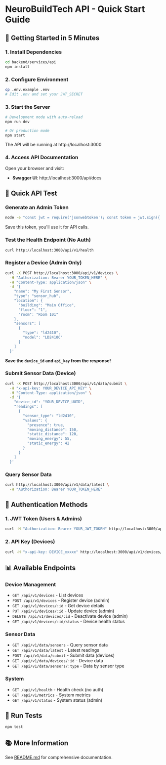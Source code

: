 # NeuroBuildTech API - Quick Start Guide

## 🚀 Getting Started in 5 Minutes

### 1. Install Dependencies

```bash
cd backend/services/api
npm install
```

### 2. Configure Environment

```bash
cp .env.example .env
# Edit .env and set your JWT_SECRET
```

### 3. Start the Server

```bash
# Development mode with auto-reload
npm run dev

# Or production mode
npm start
```

The API will be running at http://localhost:3000

### 4. Access API Documentation

Open your browser and visit:
- **Swagger UI**: http://localhost:3000/api/docs

## 📝 Quick API Test

### Generate an Admin Token

```bash
node -e "const jwt = require('jsonwebtoken'); const token = jwt.sign({ userId: 'admin-1', role: 'admin' }, 'your-secret-key-change-in-production', { expiresIn: '24h' }); console.log(token);"
```

Save this token, you'll use it for API calls.

### Test the Health Endpoint (No Auth)

```bash
curl http://localhost:3000/api/v1/health
```

### Register a Device (Admin Only)

```bash
curl -X POST http://localhost:3000/api/v1/devices \
  -H "Authorization: Bearer YOUR_TOKEN_HERE" \
  -H "Content-Type: application/json" \
  -d '{
    "name": "My First Sensor",
    "type": "sensor_hub",
    "location": {
      "building": "Main Office",
      "floor": "1",
      "room": "Room 101"
    },
    "sensors": [
      {
        "type": "ld2410",
        "model": "LD2410C"
      }
    ]
  }'
```

**Save the `device_id` and `api_key` from the response!**

### Submit Sensor Data (Device)

```bash
curl -X POST http://localhost:3000/api/v1/data/submit \
  -H "x-api-key: YOUR_DEVICE_API_KEY" \
  -H "Content-Type: application/json" \
  -d '{
    "device_id": "YOUR_DEVICE_UUID",
    "readings": [
      {
        "sensor_type": "ld2410",
        "values": {
          "presence": true,
          "moving_distance": 150,
          "static_distance": 120,
          "moving_energy": 55,
          "static_energy": 42
        }
      }
    ]
  }'
```

### Query Sensor Data

```bash
curl http://localhost:3000/api/v1/data/latest \
  -H "Authorization: Bearer YOUR_TOKEN_HERE"
```

## 🔑 Authentication Methods

### 1. JWT Token (Users & Admins)
```bash
curl -H "Authorization: Bearer YOUR_JWT_TOKEN" http://localhost:3000/api/v1/devices
```

### 2. API Key (Devices)
```bash
curl -H "x-api-key: DEVICE_xxxxx" http://localhost:3000/api/v1/devices/123/status
```

## 📊 Available Endpoints

### Device Management
- `GET /api/v1/devices` - List devices
- `POST /api/v1/devices` - Register device (admin)
- `GET /api/v1/devices/:id` - Get device details
- `PUT /api/v1/devices/:id` - Update device (admin)
- `DELETE /api/v1/devices/:id` - Deactivate device (admin)
- `GET /api/v1/devices/:id/status` - Device health status

### Sensor Data
- `GET /api/v1/data/sensors` - Query sensor data
- `GET /api/v1/data/latest` - Latest readings
- `POST /api/v1/data/submit` - Submit data (devices)
- `GET /api/v1/data/devices/:id` - Device data
- `GET /api/v1/data/sensors/:type` - Data by sensor type

### System
- `GET /api/v1/health` - Health check (no auth)
- `GET /api/v1/metrics` - System metrics
- `GET /api/v1/status` - System status (admin)

## 🧪 Run Tests

```bash
npm test
```

## 📚 More Information

See [README.md](./README.md) for comprehensive documentation.
